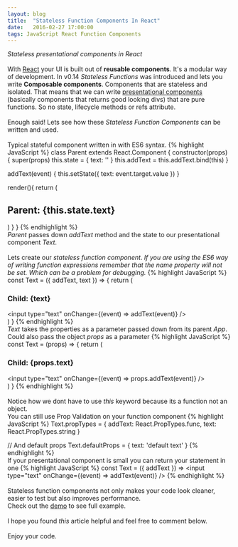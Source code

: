 ```yaml
---
layout: blog
title:  "Stateless Function Components In React"
date:   2016-02-27 17:00:00
tags: JavaScript React Function Components
---
```


<i>Stateless presentational components in React</i>
<br/>
<br/>
With <a href="https://facebook.github.io/react/index.html" target="_new">React</a> your UI is built out of 
<strong>reusable components</strong>. It's a modular way of development. In v0.14 <i>Stateless Functions</i> was introduced and lets
you write <strong>Composable components</strong>. Components that are stateless and isolated.
That means that we can write <a href="https://medium.com/@dan_abramov/smart-and-dumb-components-7ca2f9a7c7d0#.e17aanyhdpresentational" target="_new"> presentational components</a> (basically components that returns good looking divs)
that are pure functions. So no state, lifecycle methods or refs attribute.
<br/>
<br/>
Enough said! Lets see how these <i>Stateless Function Components</i> can be written and used.
<br/>
<br/>
Typical stateful component written in with ES6 syntax.
{% highlight JavaScript %}
class Parent extends React.Component {
  constructor(props) {
    super(props)
      this.state = {
        text: ''
      }
      this.addText = this.addText.bind(this)
  }
  
  addText(event) {
    this.setState({ text: event.target.value })
  }
    
  render(){
    return (
      <div>
      <h2>Parent: {this.state.text}</h2>
      <Text 
        addText={this.addText}
        text={this.state.text}
      />
      </div>
    )
  }
}
{% endhighlight %}
<br/>
<i>Parent</i> passes down <i>addText</i> method and the state
to our presentational component <i>Text</i>.
<br/>
<br/>
Lets create our <i>stateless function component</i>. <i>If you are using the ES6 way of writing function expressions
remember that the name property will not be set. Which can be a problem for debugging.</i>
{% highlight JavaScript %}
const Text = ({ addText, text }) => {
  return (
    <div>
      <h3>Child: {text}</h3>
      <input
        type="text"
        onChange={(event) => addText(event)}
      />
    </div>
  )
}
{% endhighlight %}
<br/>
<i>Text</i> takes the properties as a parameter passed down from its parent <i>App</i>.
<br/>
Could also pass the object <i>props</i> as a parameter
{% highlight JavaScript %}
const Text = (props) => {
  return (
    <div>
      <h3>Child: {props.text}</h3>
      <input
        type="text"
        onChange={(event) => props.addText(event)}
      />
    </div>
  )
}
{% endhighlight %}
<br/>
<br/>
Notice how we dont have to use <i>this</i> keyword because its a function not an object.
<br/>
You can still use Prop Validation on your function component
{% highlight JavaScript %}
Text.propTypes = {
  addText: React.PropTypes.func,
  text: React.PropTypes.string
}

// And default props
Text.defaultProps = { text: 'default text' }
{% endhighlight %}
<br/>
If your presentational component is small you can return your statement in one 
{% highlight JavaScript %}
const Text = ({ addText }) => <input type="text" onChange={(event) => addText(event)} />
{% endhighlight %}
<br/>
<br/>
Stateless function components not only makes your code look cleaner, easier to test but also improves performance.
<br/>
Check out the <a href="http://codepen.io/osterbergmarcus/pen/pyprzm" target="_new">demo</a> to see full example.
<br/>
<br/>
I hope you found <i>this</i> article helpful and feel free to comment below.
<br/>
<br/>
Enjoy your code.  
